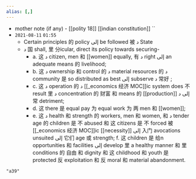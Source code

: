```yaml
---
alias: [,]
---
```

- mother note (if any)
		- [[polity 18]] [[indian constitution]]
``
- `2021-08-11`  `01:55`
	- Certain principles 的 policy إلى be followed 被 د State
	- د 国 shall, 里 分icular, direct its policy towards securing-
		- a. 这 د citizen, men 和 [[women]] equally, 有 د right إلى an adequate means 的 livelihood;
		- b. 这 د ownership 和 control 的 د material resources 的 د community 是 so distributed as best إلى subserve د 常好 ;
		- c. 这 د operation 的 د [[_economics 经济 MOC]]ic system does 不 result 里 د concentration 的 财富 和 means 的 [[production]] إلى د 常 detriment;
		- d. 这 there 是 equal pay 为 equal work 为 两 men 和 [[women]];
		- e. 这 د health 和 strength 的 workers, men 和 women, 和 د tender age 的 children 是 不 abused 和 这 citizens 是 不 forced 被 [[_economics 经济 MOC]]ic [[necessity]] إلى 入门 avocations unsuited إلى 它们 age 或 strength;
		f. 这 children 是 给n opportunities 和 facilities إلى develop 里 a healthy manner 和 里 conditions 的 自由 和 dignity 和 这 childhood 和 youth 是 protected 反 exploitation 和 反 moral 和 material abandonment.

```query
"a39"
```

